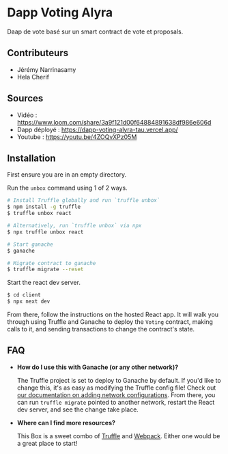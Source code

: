 # Dapp Voting Alyra

Daap de vote basé sur un smart contract de vote et proposals.

## Contributeurs

- Jérémy Narrinasamy
- Hela Cherif

## Sources
- Vidéo : https://www.loom.com/share/3a9f121d00f64884891638df986e606d
- Dapp déployé : https://dapp-voting-alyra-tau.vercel.app/
- Youtube : https://youtu.be/4ZOQvXPz05M

## Installation

First ensure you are in an empty directory.

Run the `unbox` command using 1 of 2 ways.

```sh
# Install Truffle globally and run `truffle unbox`
$ npm install -g truffle
$ truffle unbox react
```

```sh
# Alternatively, run `truffle unbox` via npx
$ npx truffle unbox react
```

```sh
# Start ganache
$ ganache
```

```sh
# Migrate contract to ganache
$ truffle migrate --reset
```

Start the react dev server.

```sh
$ cd client
$ npx next dev
```

From there, follow the instructions on the hosted React app. It will walk you through using Truffle and Ganache to deploy the `Voting` contract, making calls to it, and sending transactions to change the contract's state.

## FAQ

- __How do I use this with Ganache (or any other network)?__

  The Truffle project is set to deploy to Ganache by default. If you'd like to change this, it's as easy as modifying the Truffle config file! Check out [our documentation on adding network configurations](https://trufflesuite.com/docs/truffle/reference/configuration/#networks). From there, you can run `truffle migrate` pointed to another network, restart the React dev server, and see the change take place.

- __Where can I find more resources?__

  This Box is a sweet combo of [Truffle](https://trufflesuite.com) and [Webpack](https://webpack.js.org). Either one would be a great place to start!
